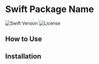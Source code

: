 # Swift Package Name
![Swift Version](https://img.shields.io/badge/Swift-5.10-DE5D43)
![License](https://img.shields.io/badge/License-MIT-blue)

## How to Use

## Installation
